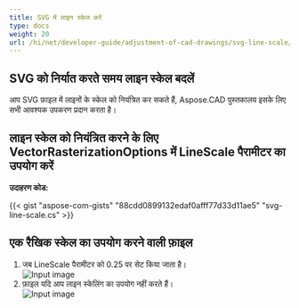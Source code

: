 ```yaml
---
title: SVG में लाइन स्केल करें
type: docs
weight: 20
url: /hi/net/developer-guide/adjustment-of-cad-drawings/svg-line-scale/
---
```



## **SVG को निर्यात करते समय लाइन स्केल बदलें**

आप SVG फ़ाइल में लाइनों के स्केल को नियंत्रित कर सकते हैं, Aspose.CAD पुस्तकालय इसके लिए सभी आवश्यक उपकरण प्रदान करता है।

## **लाइन स्केल को नियंत्रित करने के लिए VectorRasterizationOptions में LineScale पैरामीटर का उपयोग करें**

**उदाहरण कोड:**

{{< gist "aspose-com-gists" "88cdd0899132edaf0afff77d33d11ae5" "svg-line-scale.cs" >}}


## एक रैखिक स्केल का उपयोग करने वाली फ़ाइल
1. जब LineScale पैरामीटर को 0.25 पर सेट किया जाता है।<br>
![Input image](/cad/_assets/guide/svg/line_scale_0.25.png)<br>
1. फ़ाइल यदि आप लाइन स्केलिंग का उपयोग नहीं करते हैं।<br>
![Input image](/cad/_assets/guide/svg/basic_options.png)<br>
